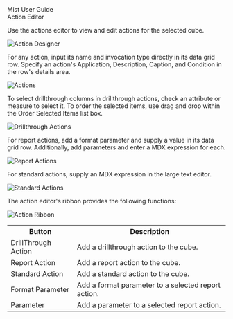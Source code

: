 <div class="LanguageTitle">Mist User Guide</div>
<div class="TopicHeader">Action Editor</div>
<p>Use the actions editor to view and edit actions for the selected cube.</p>
<img class="InstructionStepImage" src="https://varigencecom.blob.core.windows.net/images-mistdocumentation-editoroverviews/Action1.png" alt="Action Designer"/>
<p>For any action, input its name and invocation type directly in its data grid 
row. Specify an action's Application, Description, Caption, and Condition in the 
row's details area.</p>
<img class="InstructionStepImage" src="https://varigencecom.blob.core.windows.net/images-mistdocumentation-editoroverviews/Action2.png" alt="Actions"/>
<p>To select drillthrough columns in drillthrough actions, check an attribute or measure to select it. To 
order the selected items, use drag and drop within the Order Selected Items list 
box. </p>
<img class="InstructionStepImage" src="https://varigencecom.blob.core.windows.net/images-mistdocumentation-editoroverviews/Action3.png" alt="Drillthrough Actions"/>
<p>For report actions, add a format parameter and supply a value in its data 
grid row. Additionally, add parameters and enter a MDX expression for each.</p>
<img class="InstructionStepImage" src="https://varigencecom.blob.core.windows.net/images-mistdocumentation-editoroverviews/Action5.png" alt="Report Actions"/>
<p>For standard actions, supply an MDX expression in the large text editor.</p>
<img class="InstructionStepImage" src="https://varigencecom.blob.core.windows.net/images-mistdocumentation-editoroverviews/Action4.png" alt="Standard Actions"/>
<p>The action editor's ribbon provides the following functions:</p>
<img class="InstructionStepImage" src="https://varigencecom.blob.core.windows.net/images-mistdocumentation-editoroverviews/Action6.png" alt="Action Ribbon"/><table>
	<tr><th>Button</th><th>Description</th></tr>
	<tr><td>DrillThrough Action</td><td>Add a drillthrough action to the cube.</td></tr>
	<tr><td>Report Action</td><td>Add a report action to the cube.</td></tr>
	<tr><td>Standard Action</td><td>Add a standard action to the cube.</td></tr>
	<tr><td>Format Parameter</td><td>Add a format parameter to a selected report action.</td></tr>
	<tr><td>Parameter</td><td>Add a parameter to a selected report action.</td>
</table>


